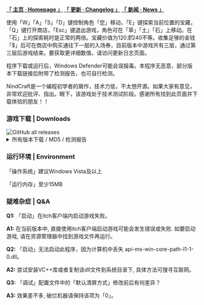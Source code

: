 **[「 主页 · Homepage 」](https://nindcraft.github.io/) [「 更新 · Changelog 」](https://nindcraft.github.io/c) [「 新闻 · News 」](https://nindcraft.github.io/n)**

使用「W」「A」「S」「D」键控制角色「您」移动，「E」键探索当前位置的宝藏，「Q」键打开商店，「Esc」键退出游戏，角色可在「草」「土」「石」上移动。在「石」上的探索耗时是正常的两倍。宝藏价值为120$至240$不等。收集足够的金钱「$」后可在商店中购买通往下一层的入场券，目前版本中游戏共有三层，通过第三层后游戏结束。要获取更详细数值，请访问更新日志页面。

程序下载或运行后，Windows Defender可能会误报毒。本程序无恶意，部分版本下载链接后附带了检测报告，也可自行检测。

NindCraft是一个编程初学者的屑作，技术力低，不太想开源。如果大家有意见，非常欢迎批评、指出。眼下，该游戏处于技术测试阶段。感谢所有找到此页面并下载体验的朋友！！

### 游戏下载 | Downloads

<img alt="GitHub all releases" src="https://img.shields.io/github/downloads/NindCraft/NindCraft.github.io/total?color=6cb&label=Downloads&style=flat-square">

<details>
<summary>所有版本下载 / MD5 / 检测报告</summary>
  
  <p><a href="https://github.com/NindCraft/NindCraft.github.io/releases/download/v0.7.0-fix/NindCraft_0.7.0-fix.exe">NindCraft_0.7.0-fix.exe</a> / edb4d744d548f6159eacdcd6d544a4e0
  
  <p><a href="https://github.com/NindCraft/NindCraft.github.io/releases/download/v0.7.0/NindCraft_0.7.0.exe">NindCraft_0.7.0.exe</a> / 032f25c6589c0a5334a42f8631691ed2 / <a href="https://s.threatbook.cn/report/file/32a920ae96bb47256728036399a158f3e8e1b02a198c08c57ba8e174bfbf2290/?env=win10_1903_enx64_office2016">微步云沙箱</a></p>
  
  <p><a href="https://github.com/NindCraft/NindCraft.github.io/releases/download/v0.6.3/NindCraft_0.6.3.exe">NindCraft_0.6.3.exe</a> / 441f5e80bc15dc59c629a2cae1348b45 / <a href="https://s.threatbook.cn/report/file/654ab92758b0daf0d851ff865843d07c86700556f1288805c53a80316275ca18/?sign=history&env=win7_sp1_enx64_office2013">微步云沙箱</a></p>
  
  <p><a href="https://github.com/NindCraft/NindCraft.github.io/releases/download/v0.6.2/NindCraft_0.6.2.exe">NindCraft_0.6.2.exe</a> / 5c8b4b6f37e40aaa2f36e9bfa4c78a3f</p>
  
  <p><a href="https://github.com/NindCraft/NindCraft.github.io/releases/download/v0.6.1/NindCraft_0.6.1.exe">NindCraft_0.6.1.exe</a> / a6612659214e0ca147eade0685face9e</p>

  <p><a href="https://github.com/NindCraft/NindCraft.github.io/releases/download/v0.6-beta/NindCraft_0.6b.exe">NindCraft_0.6b.exe</a> / 4014259c6259cb6e809dc1f37ef7bf87</p>
  
  <p><a href="https://github.com/NindCraft/NindCraft.github.io/releases/download/v0.5.1-beta/NindCraft_0.5.1b.exe">NindCraft_0.5.1b.exe</a> / d817bdab67cd3cd7daf68ada2d8ba7d2</p>
  
  <p><a href="https://github.com/NindCraft/NindCraft.github.io/releases/download/v0.5-beta/NindCraft_0.5b.exe">NindCraft_0.5b.exe</a> / 47cf51b7e970c36bbf7d118d1dc0ca0f</p>
  
  <p><a href="https://github.com/NindCraft/NindCraft.github.io/releases/download/v0.4-beta/NiNdCraft_0.4b.exe">NiNdCraft_0.4b.exe</a> / d0d9ebb490baab0f1086fe6faf2027a7</p>
  
  <p><a href="https://github.com/NindCraft/NindCraft.github.io/releases/download/v0.3-beta/NiNdCraft_0.3b.exe">NiNdCraft_0.3b.exe</a> / 65d66d6981c4773daad287594b96de91</p>
  
  <p><a href="https://github.com/NindCraft/NindCraft.github.io/releases/download/v0.2-beta/NiNdCraft_0.2b.exe">NiNdCraft_0.2b.exe</a> / 93465078190404739751f1f812c3f543</p>
  
  <p><a href="https://github.com/NindCraft/NindCraft.github.io/releases/download/v0.1-beta/NiNdCraft_0.1b.exe">NiNdCraft_0.1b.exe</a> / 5f6e7e5f5f9eb8d193893480be27ca31</p>
  
</details>

### 运行环境 | Environment

「操作系统」建议Windows Vista及以上

「运行内存」至少15MB

### 疑难杂症 | Q&A

**Q1:** 「启动」在itch客户端内启动游戏失败。

**A1:** 在当前版本中, 直接使用itch客户端启动游戏可能会发生错误或失败. 如要启动游戏, 请在资源管理器中找到游戏文件再运行。

**Q2:** 「启动」无法启动此程序，因为计算机中丢失 api-ms-win-core-path-l1-1-0.dll。

**A2:** 尝试安装VC++库或者复制该dll文件到系统目录下, 具体方法可搜寻互联网。

**Q3:** 「调试」配置文件中的「默认清屏方式」修改前后有何差异？

**A3:** 效果差不多, 破烂机器请保持该项为「0」。
